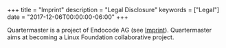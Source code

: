 +++
title = "Imprint"
description = "Legal Disclosure"
keywords = ["Legal"]
date = "2017-12-06T00:00:00-06:00"
+++

Quartermaster is a project of Endocode AG
(see [Imprint](https://endocode.com/impressum/)). Quartermaster aims at
becoming a Linux Foundation collaborative project.
